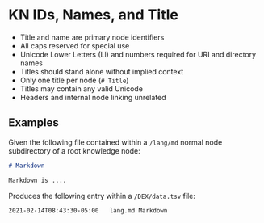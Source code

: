 # KN IDs, Names, and Title

* Title and name are primary node identifiers
* All caps reserved for special use
* Unicode Lower Letters (Ll) and numbers required for URI and directory names
* Titles should stand alone without implied context 
* Only one title per node (`# Title`)
* Titles may contain any valid Unicode
* Headers and internal node linking unrelated

## Examples

Given the following file contained within a `/lang/md` normal node
subdirectory of a root knowledge node:

```md
# Markdown

Markdown is ....
```

Produces the following entry within a `/DEX/data.tsv` file:

```tsv
2021-02-14T08:43:30-05:00	lang.md	Markdown
```


